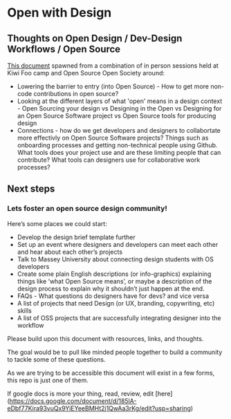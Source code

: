 # Open with Design
## Thoughts on Open Design / Dev-Design Workflows / Open Source

[This document](open-source-and-design.md) spawned from a combination of in person sessions held at Kiwi Foo camp and Open Source Open Society around:
* Lowering the barrier to entry (into Open Source) - How to get more non-code contributions in open source?
* Looking at the different layers of what 'open' means in a design context - Open Sourcing your design vs Designing in the Open vs Designing for an Open Source Software project vs Open Source tools for producing design
* Connections - how do we get developers and designers to collabortate more effectivly on Open Source Software projects? Things such as onboarding processes and getting non-technical people using Github. What tools does your project use and are these limiting people that can contribute? What tools can designers use for collaborative work processes?


## Next steps

### Lets foster an open source design community! 

Here’s some places we could start:

* Develop the design brief template further
* Set up an event where designers and developers can meet each other and hear about each other’s projects
* Talk to Massey University about connecting design students with OS developers
* Create some plain English descriptions (or info-graphics) explaining things like ‘what Open Source means’, or maybe a description of the design process to explain why it shouldn’t just happen at the end.
* FAQs - What questions do designers have for devs? and vice versa
* A list of projects that need Design (or UX, branding, copywriting, etc) skills
* A list of OSS projects that are successfully integrating designer into the workflow

Please build upon this document with resources, links, and thoughts.

The goal would be to pull like minded people together to build a community to tackle some of these questions. 

As we are trying to be accessible this document will exist in a few forms, this repo is just one of them.

If google docs is more your thing, read, review, edit [here] (https://docs.google.com/document/d/185lA-eDbf77Kira93vuQx9YiEYeeBMHt2j1QwAa3rKg/edit?usp=sharing)


